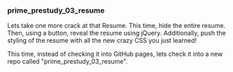 <h3>prime_prestudy_03_resume</h3>

Lets take one more crack at that Resume. This time, hide the entire resume. Then, using a button, reveal the resume using jQuery. Additionally, push the styling of the resume with all the new crazy CSS you just learned!

This time, instead of checking it into GitHub pages, lets check it into a new repo called "prime_prestudy_03_resume".
